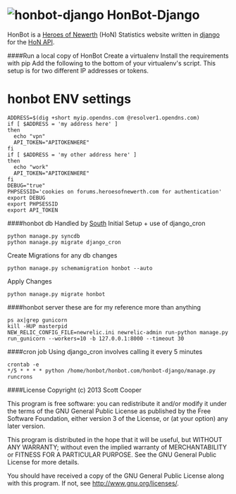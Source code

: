 ![honbot-django](http://i.imgur.com/eniKwWN.jpg)
HonBot-Django
=============
HonBot is a [Heroes of Newerth](http://www.heroesofnewerth.com/) (HoN) Statistics website written in [django](https://www.djangoproject.com/) for the [HoN API](http://api.heroesofnewerth.com/).

####Run a local copy of HonBot
Create a virtualenv
Install the requirements with pip
Add the following to the bottom of your virtualenv's script. This setup is for two different IP addresses or tokens.
# honbot ENV settings

    ADDRESS=$(dig +short myip.opendns.com @resolver1.opendns.com)
    if [ $ADDRESS = 'my address here' ]
    then
      echo "vpn"
      API_TOKEN="APITOKENHERE"
    fi
    if [ $ADDRESS = 'my other address here' ]
    then
      echo "work"
      API_TOKEN="APITOKENHERE"
    fi
    DEBUG="true"
    PHPSESSID='cookies on forums.heroesofnewerth.com for authentication'
    export DEBUG
    export PHPSESSID
    export API_TOKEN

####honbot db
Handled by [South](http://south.aeracode.org/)
Initial Setup + use of django_cron

    python manage.py syncdb
    python manage.py migrate django_cron
Create Migrations for any db changes

    python manage.py schemamigration honbot --auto
Apply Changes

    python manage.py migrate honbot

####honbot server
these are for my reference more than anything

    ps ax|grep gunicorn
    kill -HUP masterpid
    NEW_RELIC_CONFIG_FILE=newrelic.ini newrelic-admin run-python manage.py run_gunicorn --workers=10 -b 127.0.0.1:8000 --timeout 30

####cron job
Using django_cron involves calling it every 5 minutes

    crontab -e
    */5 * * * * python /home/honbot/honbot.com/honbot-django/manage.py runcrons

####License
Copyright (c) 2013 Scott Cooper

This program is free software: you can redistribute it and/or modify
it under the terms of the GNU General Public License as published by
the Free Software Foundation, either version 3 of the License, or
(at your option) any later version.

This program is distributed in the hope that it will be useful,
but WITHOUT ANY WARRANTY; without even the implied warranty of
MERCHANTABILITY or FITNESS FOR A PARTICULAR PURPOSE.  See the
GNU General Public License for more details.

You should have received a copy of the GNU General Public License
along with this program.  If not, see <http://www.gnu.org/licenses/>.
